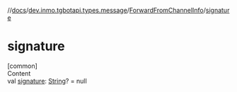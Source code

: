 //[docs](../../../index.md)/[dev.inmo.tgbotapi.types.message](../index.md)/[ForwardFromChannelInfo](index.md)/[signature](signature.md)



# signature  
[common]  
Content  
val [signature](signature.md): [String](https://kotlinlang.org/api/latest/jvm/stdlib/kotlin/-string/index.html)? = null  



